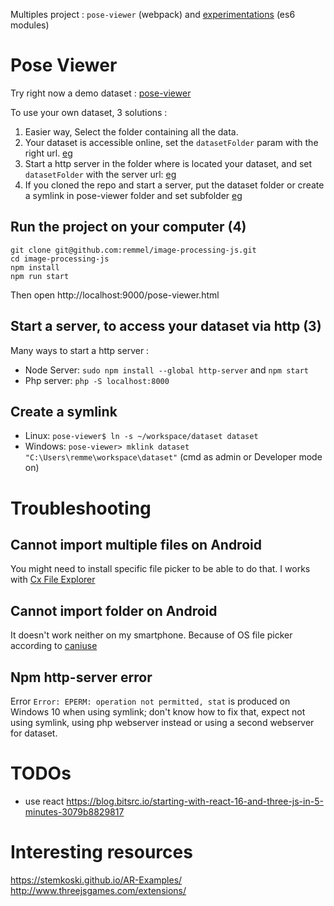 Multiples project : `pose-viewer` (webpack) and [experimentations](http://remmel.github.com/image-processing-js/experiments/) (es6 modules)

# Pose Viewer

Try right now a demo dataset : [pose-viewer](http://remmel.github.com/image-processing-js/pose-viewer.html)

To use your own dataset, 3 solutions :
1. Easier way, Select the folder containing all the data.
2. Your dataset is accessible online, set the `datasetFolder` param with the right url. [eg](http://remmel.github.com/image-processing-js/pose-viewer.html?datasetType=ARENGINERECORDER&datasetFolder=https://mywebsite.me/dataset/scan123)
3. Start a http server in the folder where is located your dataset, and set `datasetFolder` with the server url: [eg](http://remmel.github.com/image-processing-js/pose-viewer.html?datasetType=ARENGINERECORDER&datasetFolder=http://localhost:8081)
4. If you cloned the repo and start a server, put the dataset folder or create a symlink in pose-viewer folder and set subfolder [eg](http://localhost:8081/pose-viewer/?datasetType=ARENGINERECORDER&datasetFolder=dataset/2020-11-26_121940)


## Run the project on your computer (4)
```shell
git clone git@github.com:remmel/image-processing-js.git
cd image-processing-js
npm install
npm run start
```
Then open http://localhost:9000/pose-viewer.html

## Start a server, to access your dataset via http (3)

Many ways to start a http server :
- Node Server: `sudo npm install --global http-server` and `npm start`
- Php server: `php -S localhost:8000`

## Create a symlink
- Linux: `pose-viewer$ ln -s ~/workspace/dataset dataset`
- Windows: `pose-viewer> mklink dataset "C:\Users\remme\workspace\dataset"` (cmd as admin or Developer mode on)

# Troubleshooting
## Cannot import multiple files on Android
You might need to install specific file picker to be able to do that. I works with [Cx File Explorer](https://play.google.com/store/apps/details?id=com.cxinventor.file.explorer)

## Cannot import folder on Android
It doesn't work neither on my smartphone. Because of OS file picker according to [caniuse](https://caniuse.com/input-file-directory)

## Npm http-server error
Error `Error: EPERM: operation not permitted, stat` is produced on Windows 10 when using symlink; don't know how to fix that, expect not using symlink, using php webserver instead or using a second webserver for dataset.


# TODOs
- use react https://blog.bitsrc.io/starting-with-react-16-and-three-js-in-5-minutes-3079b8829817


# Interesting resources
https://stemkoski.github.io/AR-Examples/
http://www.threejsgames.com/extensions/
